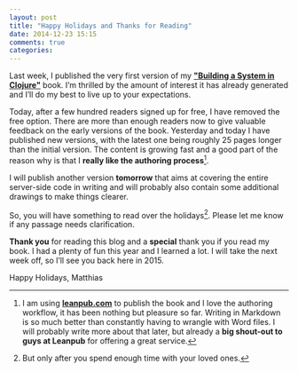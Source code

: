 ```yaml
---
layout: post
title: "Happy Holidays and Thanks for Reading"
date: 2014-12-23 15:15
comments: true
categories: 
---
```

Last week, I published the very first version of my **["Building a System in Clojure"](https://leanpub.com/building-a-system-in-clojure)** book. I’m thrilled by the amount of interest it has already generated and I’ll do my best to live up to your expectations.

<!-- more -->

Today, after a few hundred readers signed up for free, I have removed the free option. There are more than enough readers now to give valuable feedback on the early versions of the book.
Yesterday and today I have published new versions, with the latest one being roughly 25 pages longer than the initial version. The content is growing fast and a good part of the reason why is that I **really like the authoring process**[^1].

I will publish another version **tomorrow** that aims at covering the entire server-side code in writing and will probably also contain some additional drawings to make things clearer.

So, you will have something to read over the holidays[^2]. Please let me know if any passage needs clarification.

**Thank you** for reading this blog and a **special** thank you if you read my book. I had a plenty of fun this year and I learned a lot. I will take the next week off, so I’ll see you back here in 2015.

Happy Holidays,
Matthias

[^1]: I am using **[leanpub.com](https://leanpub.com)** to publish the book and I love the authoring workflow, it has been nothing but pleasure so far. Writing in Markdown is so much better than constantly having to wrangle with Word files. I will probably write more about that later, but already a **big shout-out to guys at Leanpub** for offering a great service.

[^2]: But only after you spend enough time with your loved ones.


